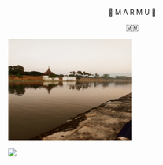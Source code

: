                
 
<p align="center"> 🍁 M A R M U 🍁</p>
<p align="center"> 🇲🇲 </p>

<img src="IMG_20211229_173634.jpg" alt="hackerpro_logo" height="205" width="250"> 

[![](https://img.shields.io/badge/MARMU-B4BY_DR4G0N-orange?style=for-the-badge&logoColor=red&labelColor=black)](https://github.com/B4BY-DG) 


